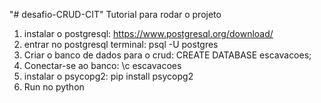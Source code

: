 "# desafio-CRUD-CIT" 
Tutorial para rodar o projeto
1. instalar o postgresql: https://www.postgresql.org/download/
2. entrar no postgresql terminal: psql -U postgres
3. Criar o banco de dados para o crud: CREATE DATABASE escavacoes;
4. Conectar-se ao banco: \c escavacoes
5. instalar o psycopg2: pip install psycopg2
6. Run no python
